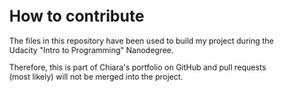 # How to contribute

The files in this repository have been used to build my project during the Udacity "Intro to Programming" Nanodegree.

Therefore, this is part of Chiara's portfolio on GitHub and pull requests (most likely) will not be merged into the project.
